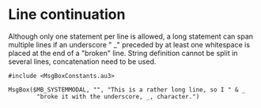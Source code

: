 # Line continuation

Although only one statement per line is allowed, a long statement can span multiple lines if an underscore " _" preceded by at least one whitespace is placed at the end of a "broken" line. String definition cannot be split in several lines, concatenation need to be used.

```autoit
#include <MsgBoxConstants.au3>

MsgBox($MB_SYSTEMMODAL, "", "This is a rather long line, so I " & _
        "broke it with the underscore, _, character.") 
```
